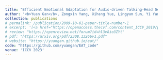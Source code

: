 ```yaml
---
title: "Efficient Emotional Adaptation for Audio-driven Talking-Head Generation"
author: "<b>Yuan Gan</b>, Zongxin Yang, Xihang Yue, Lingyun Sun, Yi Yang"
collection: publications
# permalink: /publication/2009-10-01-paper-title-number-1
# excerpt: '[<a href="https://openaccess.thecvf.com/content_ICCV_2019/papers/Yang_Very_Long_Natural_Scenery_Image_Prediction_by_Outpainting_ICCV_2019_paper.pdf">PDF</a>]  [<a href="https://github.com/z-x-yang/NS-Outpainting">Code</a>]'
# review: "https://openreview.net/forum?id=hl3v8io3ZYt"
# pdf: "https://arxiv.org/pdf/2308.13266v1.pdf"
# website: "https://yuangan.github.io/eat/"
code: "https://github.com/yuangan/EAT_code"
venue: 'ICCV 2023'
---
```


